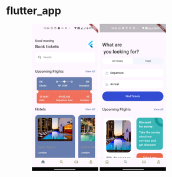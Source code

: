 # flutter_app

<p align="center"> 
    <img src="images/img1.jpeg"  height="400"></img>
     <img src="images/img2.png"  height="400"></img>
  </a>
</p>
